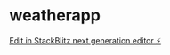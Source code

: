 # weatherapp

[Edit in StackBlitz next generation editor ⚡️](https://stackblitz.com/~/github.com/Brahmaraja/sb1-fzp3vvfa)
